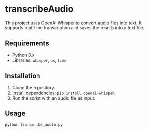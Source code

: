 # transcribeAudio

This project uses OpenAI Whisper to convert audio files into text. It supports real-time transcription and saves the results into a text file.

## Requirements
- Python 3.x
- Libraries: `whisper`, `os`, `time`

## Installation
1. Clone the repository.
2. Install dependencies: `pip install openai-whisper`.
3. Run the script with an audio file as input.

## Usage
```bash
python transcribe_audio.py

